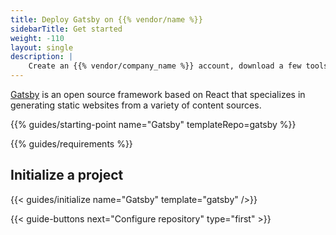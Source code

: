 ```yaml
---
title: Deploy Gatsby on {{% vendor/name %}}
sidebarTitle: Get started
weight: -110
layout: single
description: |
    Create an {{% vendor/company_name %}} account, download a few tools, and prepare to deploy Gatsby.
---
```


[Gatsby](https://www.gatsbyjs.com/) is an open source framework based on React that specializes in generating static websites from a variety of content sources.

{{% guides/starting-point name="Gatsby" templateRepo=gatsby %}}

{{% guides/requirements %}}

## Initialize a project

{{< guides/initialize name="Gatsby" template="gatsby" />}}

{{< guide-buttons next="Configure repository" type="first" >}}
